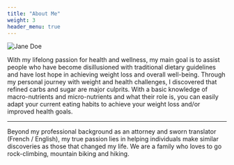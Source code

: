 ```yaml
---
title: "About Me"
weight: 3
header_menu: true
---
```


![Jane Doe](images/happy-ethnic-woman-sitting-at-table-with-laptop-3769021.jpg)

With my lifelong passion for health and wellness, my main goal is to assist people who have become disillusioned with traditional dietary guidelines and have lost hope in achieving weight loss and overall well-being. Through my personal journey with weight and health challenges, I discovered that refined carbs and sugar are major culprits. With a basic knowledge of macro-nutrients and micro-nutrients and what their role is, you can easily adapt your current eating habits to achieve your weight loss and/or improved health goals.

----

Beyond my professional background as an attorney and sworn translator (French / English), my true passion lies in helping individuals make similar discoveries as those that changed my life.
We are a family who loves to go rock-climbing, mountain biking and hiking.